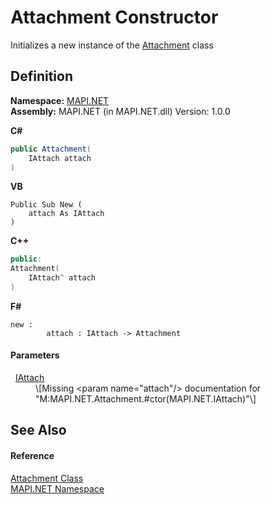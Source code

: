 # Attachment Constructor


Initializes a new instance of the <a href="de627363-1dfa-9d37-618f-123210bd71ef.md">Attachment</a> class



## Definition
**Namespace:** <a href="5bef4637-66f8-16d4-e5f4-4d0da57a1538.md">MAPI.NET</a>  
**Assembly:** MAPI.NET (in MAPI.NET.dll) Version: 1.0.0

**C#**
``` C#
public Attachment(
	IAttach attach
)
```
**VB**
``` VB
Public Sub New ( 
	attach As IAttach
)
```
**C++**
``` C++
public:
Attachment(
	IAttach^ attach
)
```
**F#**
``` F#
new : 
        attach : IAttach -> Attachment
```



#### Parameters
<dl><dt>  <a href="ce25a38b-9434-ec81-c314-5444e5b10bd9.md">IAttach</a></dt><dd>\[Missing &lt;param name="attach"/&gt; documentation for "M:MAPI.NET.Attachment.#ctor(MAPI.NET.IAttach)"\]</dd></dl>

## See Also


#### Reference
<a href="de627363-1dfa-9d37-618f-123210bd71ef.md">Attachment Class</a>  
<a href="5bef4637-66f8-16d4-e5f4-4d0da57a1538.md">MAPI.NET Namespace</a>  
